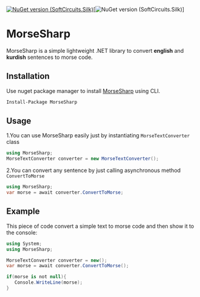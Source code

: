 [![NuGet version (SoftCircuits.Silk)](https://img.shields.io/nuget/v/MorseSharp?color=green)](https://www.nuget.org/packages/MorseSharp/)[![NuGet version (SoftCircuits.Silk)]([https://img.shields.io/nuget/v/MorseSharp?color=green](https://img.shields.io/github/repo-size/p6laris/MorseSharp?label=MorseSharp%20Size))]
# MorseSharp
MorseSharp is a simple lightweight .NET library to convert **english** and **kurdish** sentences to morse code.

## Installation
Use nuget package manager to install [MorseSharp](https://www.nuget.org/packages/MorseSharp) using CLI.
```bash
Install-Package MorseSharp
```
## Usage
1.You can use MorseSharp easily just by instantiating `MorseTextConverter` class

```C#
using MorseSharp;
MorseTextConverter converter = new MorseTextConverter();
```
2.You can convert any sentence by just calling asynchronous method `ConvertToMorse`

```C#
using MorseSharp;
var morse = await converter.ConvertToMorse;
```
## Example 
This piece of code convert a simple text to morse code and then show it to the console:
```C#
using System;
using MorseSharp;

MorseTextConverter converter = new();
var morse = await converter.ConvertToMorse();

if(morse is not null){
   Console.WriteLine(morse);
}
